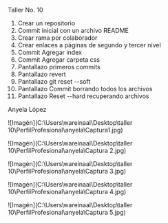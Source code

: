 
Taller No. 10 


1. Crear un repositorio 
2. Commit inicial con un archivo README
3. Crear rama por colaborador
4. Crear enlaces a páginas de segundo y tercer nivel
5. Commit Agregar index
6. Commit Agregar carpeta css
7. Pantallazo primeros commits
8. Pantallazo revert
9. Pantallazo git reset --soft
10. Pantallazo Commit borrando todos los archivos 
11. Pantallazo Reset --hard  recuperando archivos

Anyela López

![Imagén](C:\Users\wareinaal\Desktop\taller 10\PerfilProfesional\anyela\Captura1.jpg)

![Imagén](C:\Users\wareinaal\Desktop\taller 10\PerfilProfesional\anyela\Captura 2.jpg)


![Imagén](C:\Users\wareinaal\Desktop\taller 10\PerfilProfesional\anyela\Captura 3.jpg)


![Imagén](C:\Users\wareinaal\Desktop\taller 10\PerfilProfesional\anyela\Captura 4.jpg)


![Imagén](C:\Users\wareinaal\Desktop\taller 10\PerfilProfesional\anyela\Captura 5.jpg)